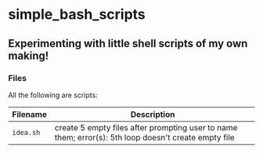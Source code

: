 # simple_bash_scripts

## Experimenting with little shell scripts of my own making!

### Files
All the following are scripts:

| Filename | Description |
| -------- | ----------- |
| `idea.sh` | create 5 empty files after prompting user to name them; error(s): 5th loop doesn't create empty file |
